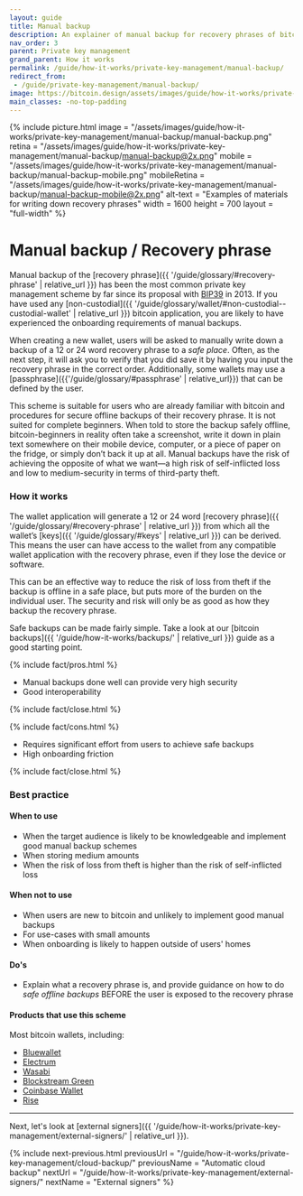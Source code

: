 ```yaml
---
layout: guide
title: Manual backup
description: An explainer of manual backup for recovery phrases of bitcoin wallets.
nav_order: 3
parent: Private key management
grand_parent: How it works
permalink: /guide/how-it-works/private-key-management/manual-backup/
redirect_from:
 - /guide/private-key-management/manual-backup/
image: https://bitcoin.design/assets/images/guide/how-it-works/private-key-management/manual-backup/manual-backup-preview.png
main_classes: -no-top-padding
---
```


<!--

Editor's notes

Description of what manual backup / recovery phrase scheme consists of.

Illustration sources

https://www.figma.com/community/file/888680264445459448
https://www.figma.com/community/file/995256542920917246/BDG---Private-key-management-illustrations

-->

{% include picture.html
   image = "/assets/images/guide/how-it-works/private-key-management/manual-backup/manual-backup.png"
   retina = "/assets/images/guide/how-it-works/private-key-management/manual-backup/manual-backup@2x.png"
   mobile = "/assets/images/guide/how-it-works/private-key-management/manual-backup/manual-backup-mobile.png"
   mobileRetina = "/assets/images/guide/how-it-works/private-key-management/manual-backup/manual-backup-mobile@2x.png"
   alt-text = "Examples of materials for writing down recovery phrases"
   width = 1600
   height = 700
   layout = "full-width"
%}

# Manual backup / Recovery phrase

Manual backup of the [recovery phrase]({{ '/guide/glossary/#recovery-phrase' | relative_url }}) has been the most common private key management scheme by far since its proposal with [BIP39](https://github.com/bitcoin/bips/blob/master/bip-0039.mediawiki) in 2013. If you have used any [non-custodial]({{ '/guide/glossary/wallet/#non-custodial--custodial-wallet' | relative_url }}) bitcoin application, you are likely to have experienced the onboarding requirements of manual backups.

When creating a new wallet, users will be asked to manually write down a backup of a 12 or 24 word recovery phrase to a *safe place*. Often, as the next step, it will ask you to verify that you did save it by having you input the recovery phrase in the correct order. Additionally, some wallets may use a [passphrase]({{'/guide/glossary/#passphrase' | relative_url}}) that can be defined by the user.

This scheme is suitable for users who are already familiar with bitcoin and procedures for secure offline backups of their recovery phrase. It is not suited for complete beginners. When told to store the backup safely offline, bitcoin-beginners in reality often take a screenshot, write it down in plain text somewhere on their mobile device, computer, or a piece of paper on the fridge, or simply don’t back it up at all. Manual backups have the risk of achieving the opposite of what we want&mdash;a high risk of self-inflicted loss and low to medium-security in terms of third-party theft.

### How it works
The wallet application will generate a 12 or 24 word [recovery phrase]({{ '/guide/glossary/#recovery-phrase' | relative_url }}) from which all the wallet’s [keys]({{ '/guide/glossary/#keys' | relative_url }}) can be derived. This means the user can have access to the wallet from any compatible wallet application with the recovery phrase, even if they lose the device or software.

This can be an effective way to reduce the risk of loss from theft if the backup is offline in a safe place, but puts more of the burden on the individual user. The security and risk will only be as good as how they backup the recovery phrase.

Safe backups can be made fairly simple. Take a look at our [bitcoin backups]({{ '/guide/how-it-works/backups/' | relative_url }}) guide as a good starting point.

{% include fact/pros.html %}

- Manual backups done well can provide very high security
- Good interoperability

{% include fact/close.html %}

{% include fact/cons.html %}

- Requires significant effort from users to achieve safe backups
- High onboarding friction

{% include fact/close.html %}

### Best practice

#### When to use
- When the target audience is likely to be knowledgeable and implement good manual backup schemes
- When storing medium amounts
- When the risk of loss from theft is higher than the risk of self-inflicted loss

#### When not to use
- When users are new to bitcoin and unlikely to implement good manual backups
- For use-cases with small amounts
- When onboarding is likely to happen outside of users' homes

#### Do's
- Explain what a recovery phrase is, and provide guidance on how to do *safe offline backups* BEFORE the user is exposed to the recovery phrase

#### Products that use this scheme

Most bitcoin wallets, including:

- [Bluewallet](https://bluewallet.io)
- [Electrum](https://electrum.org)
- [Wasabi](https://wasabiwallet.io)
- [Blockstream Green](https://blockstream.com/green/)
- [Coinbase Wallet](https://wallet.coinbase.com)
- [Rise](https://www.risewallet.com)

---

Next, let's look at [external signers]({{ '/guide/how-it-works/private-key-management/external-signers/' | relative_url }}).

{% include next-previous.html
   previousUrl = "/guide/how-it-works/private-key-management/cloud-backup/"
   previousName = "Automatic cloud backup"
   nextUrl = "/guide/how-it-works/private-key-management/external-signers/"
   nextName = "External signers"
%}
